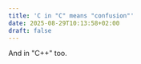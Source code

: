 ```yaml
---
title: 'C in "C" means "confusion"'
date: 2025-08-29T10:13:58+02:00
draft: false
---
```


And in "C++" too.
